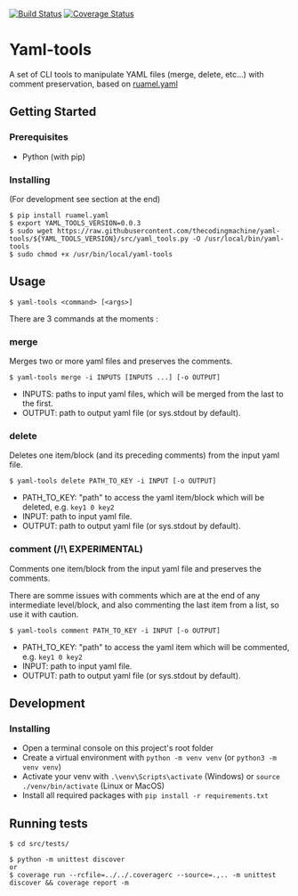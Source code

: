 [![Build Status](https://travis-ci.org/thecodingmachine/yaml-tools.svg?branch=master)](https://travis-ci.org/thecodingmachine/yaml-tools)
[![Coverage Status](https://coveralls.io/repos/github/thecodingmachine/yaml-tools/badge.svg?branch=master)](https://coveralls.io/github/thecodingmachine/yaml-tools?branch=master)

# Yaml-tools

A set of CLI tools to manipulate YAML files (merge, delete, etc...) with comment preservation, based on [ruamel.yaml](http://yaml.readthedocs.io/en/latest/) 

## Getting Started

### Prerequisites
- Python (with pip)

### Installing
(For development see section at the end)
```
$ pip install ruamel.yaml
$ export YAML_TOOLS_VERSION=0.0.3
$ sudo wget https://raw.githubusercontent.com/thecodingmachine/yaml-tools/${YAML_TOOLS_VERSION}/src/yaml_tools.py -O /usr/local/bin/yaml-tools
$ sudo chmod +x /usr/bin/local/yaml-tools
```

## Usage
```
$ yaml-tools <command> [<args>] 
```

There are 3 commands at the moments :

### merge
Merges two or more yaml files and preserves the comments.
```
$ yaml-tools merge -i INPUTS [INPUTS ...] [-o OUTPUT]
```
- INPUTS: paths to input yaml files, which will be merged from the last to the first.
- OUTPUT: path to output yaml file (or sys.stdout by default).

### delete
Deletes one item/block (and its preceding comments) from the input yaml file.
```
$ yaml-tools delete PATH_TO_KEY -i INPUT [-o OUTPUT]
```
- PATH_TO_KEY: "path" to access the yaml item/block which will be deleted, e.g. `key1 0 key2`
- INPUT: path to input yaml file.
- OUTPUT: path to output yaml file (or sys.stdout by default).

### comment (/!\ EXPERIMENTAL)
Comments one item/block from the input yaml file and preserves the comments.

There are somme issues with comments which are at the end of any intermediate level/block, 
and also commenting the last item from a list, so use it with caution.
```
$ yaml-tools comment PATH_TO_KEY -i INPUT [-o OUTPUT]
```
- PATH_TO_KEY: "path" to access the yaml item which will be commented, e.g. `key1 0 key2`
- INPUT: path to input yaml file.
- OUTPUT: path to output yaml file (or sys.stdout by default).

## Development

### Installing
- Open a terminal console on this project's root folder
- Create a virtual environment with `python -m venv venv` (or `python3 -m venv venv`)
- Activate your venv with `.\venv\Scripts\activate` (Windows) or `source ./venv/bin/activate` (Linux or MacOS)
- Install all required packages with `pip install -r requirements.txt`

## Running tests
```
$ cd src/tests/

$ python -m unittest discover 
or
$ coverage run --rcfile=../../.coveragerc --source=.,.. -m unittest discover && coverage report -m
```
##
